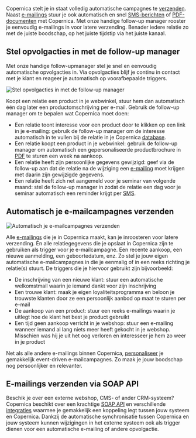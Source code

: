 Copernica stelt je in staat volledig automatische campagnes te
[verzenden](./verzenden-naar-je-doelgroep.md "E-mailings verzenden").
Naast [e-mailings](./email-marketing-functionaliteiten.md "E-mailings versturen")
stuur je ook automatisch en snel
[SMS-berichten](./sms-bericht-verzenden.md "SMS berichten versturen")
of [PDF-documenten](./maak-een-gepersonaliseerd-pdf-document.md "Gepersonaliseerde PDF-documenten")
met Copernica. Met onze handige follow-up manager rooster je eenvoudig
e-mailings in voor latere verzending. Benader iedere relatie zo met de
juiste boodschap, op het juiste tijdstip via het juiste kanaal.

Stel opvolgacties in met de follow-up manager
---------------------------------------------

Met onze handige follow-upmanager stel je snel en eenvoudig automatische
opvolgacties in. Via opvolgacties blijf je continu in contact met je
klant en reageer je automatisch op voorafbepaalde triggers.

![Stel opvolgacties in met de follow-up
manager](../images/nl-opvolgacties-email.png "Stel opvolgacties in met de follow-up manager")

Koopt een relatie een product in je webwinkel, stuur hem dan automatisch
één dag later een productomschrijving per e-mail. Gebruik de follow-up
manager om te bepalen wat Copernica moet doen:

-   Een relatie toont interesse voor een product door te klikken op een
    link in je e-mailing: gebruik de follow-up manager om de interesse
    automatisch in te vullen bij de relatie in je Copernica
    [database](./maak-je-eigen-database.md "Het maken en beheren van je eigen databases").
-   Een relatie koopt een product in je webwinkel: gebruik de follow-up
    manager om automatisch een gepersonaliseerde productbrochure in
    [PDF](./maak-een-gepersonaliseerd-pdf-document.md "PDF-documenten opmaken")
    te sturen een week na aankoop.
-   Een relatie heeft zijn persoonlijke gegevens gewijzigd: geef via de
    follow-up aan dat de relatie na de wijziging een
    [e-mailing](./email-marketing-functionaliteiten.md "E-mailings")
    moet krijgen met daarin zijn gewijzigde gegevens.
-   Een relatie heeft zich net aangemeld voor je seminar van volgende
    maand: stel de follow-up manager in zodat de relatie een dag voor je
    seminar automatisch een reminder krijgt per
    [SMS](./sms-bericht-verzenden.md "SMS bericht verzenden").

Automatisch je e-mailcampagnes verzenden
----------------------------------------

![Automatisch je e-mailcampagnes
verzenden](../images/nl-automatisch.png "Automatisch je e-mailcampagnes verzenden")

Alle [e-mailings](./email-marketing-functionaliteiten.md "E-mailings")
die je in Copernica maakt, kan je inroosteren voor latere verzending. En
alle relatiegegevens die je opslaat in Copernica zijn te gebruiken als
trigger voor je e-mailcampagne. Een recente aankoop, een nieuwe
aanmelding, een geboortedatum, enz. Zo stel je jouw eigen automatische
e-mailcampagnes in die je eenmalig of in een reeks richting je
relatie(s) stuurt. De triggers die je hiervoor gebruikt zijn
bijvoorbeeld:

-   De inschrijving van een nieuwe klant: stuur een automatische
    welkomstmail waarin je iemand dankt voor zijn inschrijving
-   Een trouwe klant: maak je eigen loyaliteitsprogramma en beloon je
    trouwste klanten door ze een persoonlijk aanbod op maat te sturen
    per e-mail
-   De aankoop van een product: stuur een reeks e-mailings waarin je
    uitlegt hoe de klant het best je product gebruikt
-   Een tijd geen aankoop verricht in je webshop: stuur een e-mailing
    wanneer iemand al lang niets meer heeft gekocht in je webshop.
    Misschien was hij je uit het oog verloren en interesseer je hem zo
    weer in je product

Net als alle andere e-mailings binnen Copernica,
[personaliseer](./maak-zelf-slimme-email-templates.md "Zelf slimme e-mailings opmaken met Smarty personalisatie")
je gemakkelijk event-driven e-mailcampagnes. Zo maak je jouw boodschap
nog persoonlijker en relevanter.

E-mailings verzenden via SOAP API
---------------------------------

Beschik je over een externe webshop, CMS- of ander CRM-systeem?
Copernica beschikt over een krachtige [SOAP API](./soap-api-documentatie.md "Copernica SOAP API")
en verschillende [integraties](./integraties.md "Copernica integraties")
waarmee je gemakkelijk een koppeling legt tussen jouw systeem en
Copernica. Dankzij de automatische synchronisatie tussen Copernica en
jouw systeem kunnen wijzigingen in het externe systeem ook als trigger
dienen voor een automatische e-mailing of andere opvolgactie.
